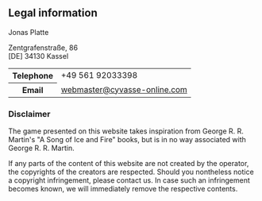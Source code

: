 Legal information
-----------------

Jonas Platte

Zentgrafenstraße, 86  
[DE] 34130 Kassel

<table>
	<tr>
		<th>Telephone</th>
		<td>+49 561 92033398</td>
	</tr>
	<tr>
		<th>Email</th>
		<td><a href='mailto:webmaster@cyvasse-online.com'>webmaster@cyvasse-online.com</a></td>
	</tr>
</table>

### Disclaimer

The game presented on this website takes inspiration from George R. R. Martin's
"A Song of Ice and Fire" books, but is in no way associated with George R. R. Martin.

If any parts of the content of this website are not created by the operator, the copyrights of the
creators are respected. Should you nontheless notice a copyright infringement, please contact us.
In case such an infringement becomes known, we will immediately remove the respective contents.

<!-- Only have a close button when js is enabled, because it's useless otherwise -->
<script>
	$("<button id='closetab'>Close</button>").appendTo(".page-content > div");
	$("#closetab").click(function() { window.close(); });
</script>
